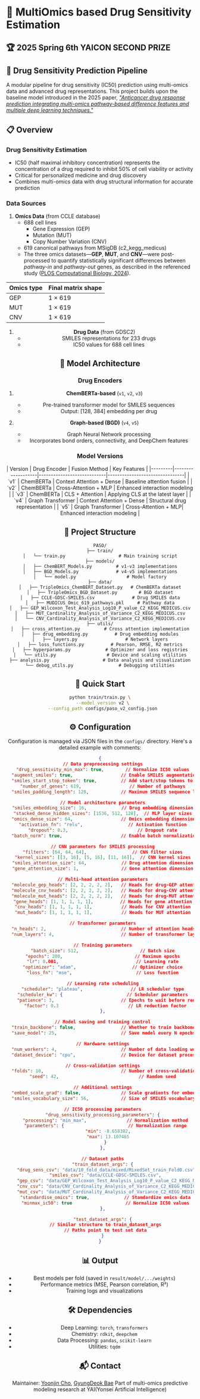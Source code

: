 # 💊 MultiOmics based Drug Sensitivity Estimation
## 🏆 2025 Spring 6th YAICON SECOND PRIZE


## 🔬 Drug Sensitivity Prediction Pipeline

A modular pipeline for drug sensitivity (IC50) prediction using multi-omics data and advanced drug representations. This project builds upon the baseline model introduced in the 2025 paper, [*"Anticancer drug response prediction integrating multi-omics pathway-based difference features and multiple deep learning techniques."*](https://journals.plos.org/ploscompbiol/article?id=10.1371/journal.pcbi.1012905)

## 📋 Overview

### Drug Sensitivity Estimation
- IC50 (half maximal inhibitory concentration) represents the concentration of a drug required to inhibit 50% of cell viability or activity
- Critical for personalized medicine and drug discovery
- Combines multi-omics data with drug structural information for accurate prediction

### Data Sources
1. **Omics Data** (from CCLE database)
   - 688 cell lines
     - Gene Expression (GEP)
     - Mutation (MUT)
     - Copy Number Variation (CNV)
   - 619 canonical pathways from MSigDB (c2_kegg_medicus)
   * The three omics datasets—**GEP**, **MUT**, and **CNV**—were post-processed to quantify statistically significant differences between *pathway-in* and *pathway-out* genes, as described in the referenced study ([PLOS Computational Biology, 2024](https://journals.plos.org/ploscompbiol/article?id=10.1371/journal.pcbi.1012905)).

<div align="center">

| Omics type | Final matrix shape |
| ---------- | ------------------ |
| GEP        | 1 × 619            |
| MUT        | 1 × 619            |
| CNV        | 1 × 619            |



1. **Drug Data** (from GDSC2)
   - SMILES representations for 233 drugs
   - IC50 values for 688 cell lines

## 🧠 Model Architecture

### Drug Encoders
1. **ChemBERTa-based** (`v1`, `v2`, `v3`)
   - Pre-trained transformer model for SMILES sequences
   - Output: [128, 384] embedding per drug

2. **Graph-based (BGD)** (`v4`, `v5`)
   - Graph Neural Network processing
   - Incorporates bond orders, connectivity, and DeepChem features

### Model Versions
<div align="center">
| Version | Drug Encoder      | Fusion Method              | Key Features                    |
|---------|-------------------|----------------------------|--------------------------------|
| `v1`    | ChemBERTa         | Context Attention + Dense  | Baseline attention fusion      |
| `v2`    | ChemBERTa         | Cross-Attention + MLP        | Enhanced interaction modeling  |
| `v3`    | ChemBERTa         | CLS +  Attention  | Applying CLS at the latest layer          |
| `v4`    | Graph Transformer | Context Attention + Dense  | Structural drug representation |
| `v5`    | Graph Transformer | Cross-Attention + MLP| Enhanced interaction modeling    |
</div>
   
## 🔧 Project Structure

```
PASO/
├── train/
│   └── train.py                    # Main training script
├── models/
│   ├── ChemBERT_Models.py         # v1-v3 implementations
│   ├── BGD_Models.py              # v4-v5 implementations
│   └── model.py                   # Model factory
├── data/
│   ├── TripleOmics_ChemBERT_Dataset.py   # ChemBERTa dataset
│   ├── TripleOmics_BGD_Dataset.py        # BGD dataset
│   ├── CCLE-GDSC-SMILES.csv              # Drug SMILES data
│   ├── MUDICUS_Omic_619_pathways.pkl     # Pathway data
│   ├── GEP_Wilcoxon_Test_Analysis_Log10_P_value_C2_KEGG_MEDICUS.csv
│   ├── MUT_Cardinality_Analysis_of_Variance_C2_KEGG_MEDICUS.csv
│   └── CNV_Cardinality_Analysis_of_Variance_C2_KEGG_MEDICUS.csv
├── utils/
│   ├── cross_attention.py         # Cross attention implementation
│   ├── drug_embedding.py          # Drug embedding modules
│   ├── layers.py                  # Network layers
│   ├── loss_functions.py          # Pearson, RMSE, R2 metrics
│   ├── hyperparams.py             # Optimizer and loss registries
│   └── utils.py                   # Device and scaling utilities
├── analysis.py                    # Data analysis and visualization
└── debug_utils.py                 # Debugging utilities
```

## 🚀 Quick Start

```bash
python train/train.py \
  --model_version v2 \
  --config_path configs/paso_v2_config.json
```

## ⚙️ Configuration

Configuration is managed via JSON files in the `configs/` directory. Here's a detailed example with comments:

```json
{
  // Data preprocessing settings
  "drug_sensitivity_min_max": true,        // Normalize IC50 values
  "augment_smiles": true,                  // Enable SMILES augmentation
  "smiles_start_stop_token": true,         // Add start/stop tokens to SMILES
  "number_of_genes": 619,                  // Number of pathways
  "smiles_padding_length": 128,            // Maximum SMILES sequence length

  // Model architecture parameters
  "smiles_embedding_size": 16,             // Drug embedding dimension
  "stacked_dense_hidden_sizes": [1536, 512, 128],  // MLP layer sizes
  "omics_dense_size": 64,                  // Omics embedding dimension
  "activation_fn": "relu",                 // Activation function
  "dropout": 0.3,                          // Dropout rate
  "batch_norm": true,                      // Enable batch normalization

  // CNN parameters for SMILES processing
  "filters": [64, 64, 64],                 // CNN filter sizes
  "kernel_sizes": [[3, 16], [5, 16], [11, 16]],  // CNN kernel sizes
  "smiles_attention_size": 64,             // Drug attention dimension
  "gene_attention_size": 1,                // Gene attention dimension

  // Multi-head attention parameters
  "molecule_gep_heads": [2, 2, 2, 2, 2],   // Heads for drug-GEP attention
  "molecule_cnv_heads": [2, 2, 2, 2, 2],   // Heads for drug-CNV attention
  "molecule_mut_heads": [2, 2, 2, 2, 2],   // Heads for drug-MUT attention
  "gene_heads": [1, 1, 1, 1, 1],          // Heads for gene attention
  "cnv_heads": [1, 1, 1, 1, 1],           // Heads for CNV attention
  "mut_heads": [1, 1, 1, 1, 1],           // Heads for MUT attention

  // Transformer parameters
  "n_heads": 2,                            // Number of attention heads
  "num_layers": 4,                         // Number of transformer layers

  // Training parameters
  "batch_size": 512,                       // Batch size
  "epochs": 200,                           // Maximum epochs
  "lr": 0.001,                             // Learning rate
  "optimizer": "adam",                     // Optimizer choice
  "loss_fn": "mse",                        // Loss function

  // Learning rate scheduling
  "scheduler": "plateau",                  // LR scheduler type
  "scheduler_kw": {                        // Scheduler parameters
    "patience": 3,                         // Epochs to wait before reducing LR
    "factor": 0.3                          // LR reduction factor
  },

  // Model saving and training control
  "train_backbone": false,                 // Whether to train backbone(for chemberta)
  "save_model": 25,                        // Save model every N epochs

  // Hardware settings
  "num_workers": 4,                        // Number of data loading workers
  "dataset_device": "cpu",                 // Device for dataset processing

  // Cross-validation settings
  "folds": 10,                             // Number of cross-validation folds
  "seed": 42,                              // Random seed

  // Additional settings
  "embed_scale_grad": false,               // Scale gradients for embeddings
  "smiles_vocabulary_size": 56,            // Size of SMILES vocabulary

  // IC50 processing parameters
  "drug_sensitivity_processing_parameters": {
    "processing": "min_max",               // Normalization method
    "parameters": {                        // Normalization range
      "min": -8.658382,
      "max": 13.107465
    }
  },

  // Dataset paths
  "train_dataset_args": {
    "drug_sens_csv": "data/10_fold_data/mixed/MixedSet_train_Fold0.csv",
    "smiles_csv": "data/CCLE-GDSC-SMILES.csv",
    "gep_csv": "data/GEP_Wilcoxon_Test_Analysis_Log10_P_value_C2_KEGG_MEDICUS.csv",
    "cnv_csv": "data/CNV_Cardinality_Analysis_of_Variance_C2_KEGG_MEDICUS.csv",
    "mut_csv": "data/MUT_Cardinality_Analysis_of_Variance_C2_KEGG_MEDICUS.csv",
    "standardise_omics": true,             // Standardize omics data
    "minmax_ic50": true                    // Normalize IC50 values
  },

  "test_dataset_args": {
    // Similar structure to train_dataset_args
    // Paths point to test set data
  }
}
```

## 📊 Output

- Best models per fold (saved in `result/model/.../weights`)
- Performance metrics (MSE, Pearson correlation, R²)
- Training logs and visualizations

## 🛠️ Dependencies

- Deep Learning: `torch`, `transformers`
- Chemistry: `rdkit`, `deepchem`
- Data Processing: `pandas`, `scikit-learn`
- Utilities: `tqdm`


## 📬 Contact

Maintainer: [Yoonjin Cho](https://github.com/darejinn), [GyungDeok Bae](https://github.com/bgduck33)
Part of multi-omics predictive modeling research at YAI(Yonsei Artificial Intelligence)
